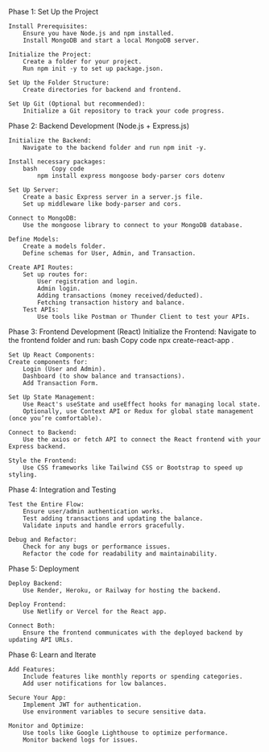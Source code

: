 Phase 1: Set Up the Project

    Install Prerequisites:
        Ensure you have Node.js and npm installed.
        Install MongoDB and start a local MongoDB server.

    Initialize the Project:
        Create a folder for your project.
        Run npm init -y to set up package.json.

    Set Up the Folder Structure:
        Create directories for backend and frontend.
    
    Set Up Git (Optional but recommended):
        Initialize a Git repository to track your code progress.


Phase 2: Backend Development (Node.js + Express.js)

    Initialize the Backend:
        Navigate to the backend folder and run npm init -y.

    Install necessary packages:
        bash    Copy code
            npm install express mongoose body-parser cors dotenv

    Set Up Server:
        Create a basic Express server in a server.js file.
        Set up middleware like body-parser and cors.

    Connect to MongoDB:
        Use the mongoose library to connect to your MongoDB database.
    
    Define Models:
        Create a models folder.
        Define schemas for User, Admin, and Transaction.

    Create API Routes:
        Set up routes for:
            User registration and login.
            Admin login.
            Adding transactions (money received/deducted).
            Fetching transaction history and balance.
        Test APIs:
            Use tools like Postman or Thunder Client to test your APIs.


Phase 3: Frontend Development (React)
    Initialize the Frontend:
        Navigate to the frontend folder and run:
        bash        Copy code
            npx create-react-app .
    
    Set Up React Components:
    Create components for:
        Login (User and Admin).
        Dashboard (to show balance and transactions).
        Add Transaction Form.

    Set Up State Management:
        Use React's useState and useEffect hooks for managing local state.
        Optionally, use Context API or Redux for global state management (once you’re comfortable).
    
    Connect to Backend:
        Use the axios or fetch API to connect the React frontend with your Express backend.
    
    Style the Frontend:
        Use CSS frameworks like Tailwind CSS or Bootstrap to speed up styling.


Phase 4: Integration and Testing
    
    Test the Entire Flow:
        Ensure user/admin authentication works.
        Test adding transactions and updating the balance.
        Validate inputs and handle errors gracefully.
    
    Debug and Refactor:
        Check for any bugs or performance issues.
        Refactor the code for readability and maintainability.


Phase 5: Deployment
    
    Deploy Backend:
        Use Render, Heroku, or Railway for hosting the backend.
    
    Deploy Frontend:
        Use Netlify or Vercel for the React app.
    
    Connect Both:
        Ensure the frontend communicates with the deployed backend by updating API URLs.


Phase 6: Learn and Iterate

    Add Features:
        Include features like monthly reports or spending categories.
        Add user notifications for low balances.

    Secure Your App:
        Implement JWT for authentication.
        Use environment variables to secure sensitive data.
    
    Monitor and Optimize:
        Use tools like Google Lighthouse to optimize performance.
        Monitor backend logs for issues.